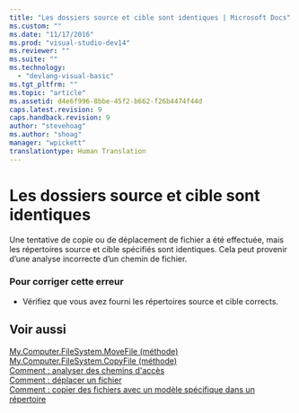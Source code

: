 ```yaml
---
title: "Les dossiers source et cible sont identiques | Microsoft Docs"
ms.custom: ""
ms.date: "11/17/2016"
ms.prod: "visual-studio-dev14"
ms.reviewer: ""
ms.suite: ""
ms.technology: 
  - "devlang-visual-basic"
ms.tgt_pltfrm: ""
ms.topic: "article"
ms.assetid: d4e6f996-8bbe-45f2-b662-f26b4474f44d
caps.latest.revision: 9
caps.handback.revision: 9
author: "stevehoag"
ms.author: "shoag"
manager: "wpickett"
translationtype: Human Translation
---
```

# Les dossiers source et cible sont identiques
Une tentative de copie ou de déplacement de fichier a été effectuée, mais les répertoires source et cible spécifiés sont identiques. Cela peut provenir d’une analyse incorrecte d’un chemin de fichier.  
  
### Pour corriger cette erreur  
  
-   Vérifiez que vous avez fourni les répertoires source et cible corrects.  
  
## Voir aussi  
 [My.Computer.FileSystem.MoveFile \(méthode\)](http://msdn.microsoft.com/fr-fr/f13ecad9-b95f-4923-9f05-c061a1617756)   
 [My.Computer.FileSystem.CopyFile \(méthode\)](http://msdn.microsoft.com/fr-fr/a3728536-7ad8-4279-8a07-dd4776d3b33c)   
 [Comment : analyser des chemins d'accès](../../visual-basic/developing-apps/programming/drives-directories-files/how-to-parse-file-paths.md)   
 [Comment : déplacer un fichier](../../visual-basic/developing-apps/programming/drives-directories-files/how-to-move-a-file.md)   
 [Comment : copier des fichiers avec un modèle spécifique dans un répertoire](../../visual-basic/developing-apps/programming/drives-directories-files/how-to-copy-files-with-a-specific-pattern-to-a-directory.md)
